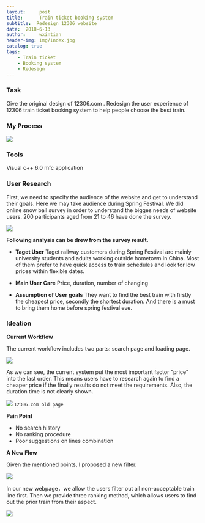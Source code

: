 ```yaml
---
layout:     post
title:      Train ticket booking system
subtitle:  Redesign 12306 website
date:  2018-6-13
author:     wxintian
header-img: img/index.jpg
catalog: true
tags:
    - Train ticket
    - Booking system
    - Redesign
---
```


### Task 
Give the original design of 12306.com . Redesign the user experience of 12306 train ticket booking system to help people choose the best train.

### My Process
![](https://wxintian.github.io/img/组图.png)
### Tools
Visual c++ 6.0 mfc application

### User Research
First, we need to specify the audience of the website and get to understand their goals. Here we may take audience during Spring Festival.
We did online snow ball survey in order to understand the bigges needs of website users. 200 participants aged from 21 to 46 have done the survey.

![](https://wxintian.github.io/img/gai.png)

**Following analysis can be drew from the survey result.**

 * **Taget User**
Taget railway customers during Spring Festival are mainly university students and adults working outside hometown in China. Most of them prefer to have quick access to train schedules and look for low prices within flexible dates.

 * **Main User Care**
Price, duration, number of changing

 * **Assumption of User goals**
They want to find the best train with firstly the cheapest price, secondly the shortest duration. And there is a must to bring them home before spring festival eve.

### Ideation

**Current Workflow**

The current workflow includes two parts: search page and loading page. 

![](https://wxintian.github.io/img/Diagram.png)


As we can see, the current system put the most important factor "price" into the last order. This means users have to research again to find a cheaper price if the finally results do not meet the requirements. Also, the duration time is not clearly shown.

![](https://wxintian.github.io/img/车票.png)
                              `12306.com old page`  

**Pain Point**
 * No search history
 * No ranking procedure
 * Poor suggestions on lines combination

**A New Flow**

Given the mentioned points, I proposed a new filter.

![](https://wxintian.github.io/img/iagram2.png)

In our new webpage，we allow the users filter out all non-acceptable train line first. Then we provide three ranking method, which allows users to find out the prior train from their aspect.

![](https://wxintian.github.io/img/dierge.png)
